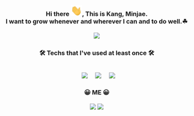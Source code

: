 <h3 align="center">Hi there <img src="https://raw.githubusercontent.com/ABSphreak/ABSphreak/master/gifs/Hi.gif" width="30px">, This is Kang, Minjae.
  <br>
  I want to grow whenever and wherever I can and to do well.☘ <br>
  <br><img src="https://img.shields.io/badge/Languages-Korean%20%26%20English-pink" />
  </h3>

<h3 align="center">🛠 Techs that I've used at least once 🛠
   <p align="center">
     <br>
     <code> <img height="34" src="https://upload.wikimedia.org/wikipedia/commons/f/f8/Python_logo_and_wordmark.svg"> </code>
     <code> <img height="50" src="https://www.vectorlogo.zone/logos/mysql/mysql-ar21.svg"> </code>
     <code> <img height="40" src="https://upload.wikimedia.org/wikipedia/commons/7/7e/Node.js_logo_2015.svg"></code></p>
  </h3>

<h3 align="center"> 😀 ME 😀
    <br><br>
    <a href="https://velog.io/@m1njae" target="_blank"><img src="https://img.shields.io/badge/Velog-20c997?style=flat-square&logo=Vimeo&logoColor=white"/></a>
    <a href="https://www.instagram.com/_m1njae__/" target="_blank"><img src="https://img.shields.io/badge/Instagram-E4405F?style=flat-square&logo=Instagram&logoColor=white"/></a>
  </h3>

